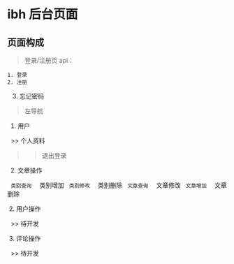 # ibh 后台页面
## 页面构成

> 登录/注册页
 api：
 
    1. 登录
    2. 注册
    3. 忘记密码

>左导航
  
  1. 用户
  
   >> 个人资料
   >> 退出登录
   
  2. 文章操作
  
   ` 类别查询
   ` 类别增加
   ` 类别修改
   ` 类别删除
   ` 文章查询
   ` 文章修改
   ` 文章增加
   ` 文章删除
   
  2. 用户操作
  
    >> 待开发
  
  3. 评论操作
  
    >> 待开发
